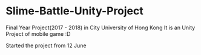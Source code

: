 # Slime-Battle-Unity-Project
Final Year Project(2017 - 2018) in City University of Hong Kong
It is an Unity Project of mobile game :D

Started the project from 12 June
